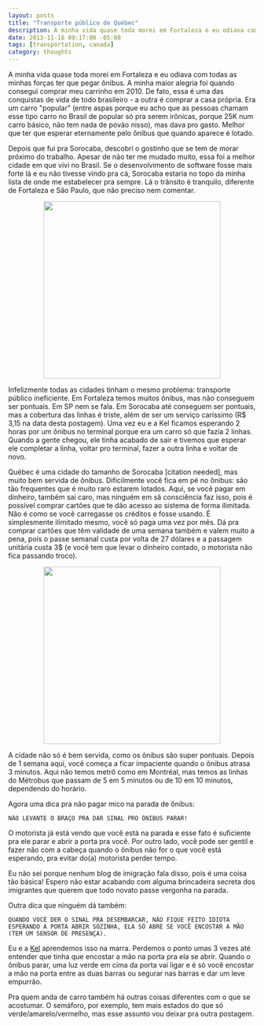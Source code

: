 ```yaml
---
layout: posts
title: "Transporte público de Québec"
description: A minha vida quase toda morei em Fortaleza e eu odiava com todas as minhas forças ter que pegar ônibus...
date: 2013-11-18 09:17:00 -05:00
tags: [transportation, canada]
category: thoughts
---
```


A minha vida quase toda morei em Fortaleza e eu odiava com todas as minhas forças ter que pegar ônibus. A minha maior alegria foi quando consegui comprar meu carrinho em 2010. De fato, essa 
é uma das conquistas de vida de todo brasileiro - a outra é comprar a casa própria. Era um carro "popular" (entre aspas porque eu acho que as pessoas chamam esse tipo carro no Brasil de popular 
só pra serem irônicas, porque 25K num carro básico, n&atilde;o tem nada de pov&atilde;o nisso), mas dava pro gasto. Melhor que ter que esperar eternamente pelo ônibus que quando aparece é lotado.

Depois que fui pra Sorocaba, descobri o gostinho que se tem de morar próximo do trabalho. Apesar de n&atilde;o ter me mudado muito, essa foi a melhor cidade em que vivi no Brasil. Se o desenvolvimento 
de software fosse mais forte lá e eu n&atilde;o tivesse vindo pra cá, Sorocaba estaria no topo da minha lista de onde me estabelecer pra sempre. Lá o trânsito é tranquilo, diferente de Fortaleza e S&atilde;o Paulo, 
que n&atilde;o preciso nem comentar.

<div align="center"><a href="http://instagram.com/p/fkaBCTR-Jz/" target="_blank"><img src="http://distilleryimage11.ak.instagram.com/4512fad6372911e3b7ea22000a1f9366_8.jpg" class="img-responsive" width="360"></a></div>

Infelizmente todas as cidades tinham o mesmo problema: transporte público ineficiente. Em Fortaleza temos muitos ônibus, mas n&atilde;o conseguem ser pontuais. Em SP nem se fala. Em Sorocaba até conseguem
ser pontuais, mas a cobertura das linhas é triste, além de ser um serviço caríssimo (R$ 3,15 na data desta postagem). Uma vez eu e a Kel ficamos esperando 2 horas por um ônibus no terminal porque era um 
carro só que fazia 2 linhas. Quando a gente chegou, ele tinha acabado de sair e tivemos que esperar ele completar a linha, voltar pro terminal, fazer a outra linha e voltar de novo.

Québec é uma cidade do tamanho de Sorocaba [citation needed], mas muito bem servida de ônibus. Dificilmente você fica em pé no ônibus: s&atilde;o t&atilde;o frequentes que é muito raro estarem lotados. Aqui, 
se você pagar em dinheiro, também sai caro, mas ninguém em s&atilde; consciência faz isso, pois é possível comprar cart&otilde;es que te d&atilde;o acesso ao sistema de forma ilimitada. N&atilde;o é como se você 
carregasse os créditos e fosse usando. É simplesmente ilimitado mesmo, você só paga uma vez por mês. Dá pra comprar cart&otilde;es que têm validade de uma semana também e valem muito a pena, pois o passe semanal 
custa por volta de 27 dólares e a passagem unitária custa 3$ (e você tem que levar o dinheiro contado, o motorista n&atilde;o fica passando troco).

<div align="center"><a href="http://instagram.com/p/c46zhUR-FR/" target="_blank"><img src="http://distilleryimage5.ak.instagram.com/cb9474fc02d311e3bacd22000a9e08df_7.jpg" class="img-responsive" width="360"></a></div>

A cidade n&atilde;o só é bem servida, como os ônibus s&atilde;o super pontuais. Depois de 1 semana aqui, você começa a ficar impaciente quando o ônibus atrasa 3 minutos. Aqui n&atilde;o temos metrô como em Montréal,
mas temos as linhas do Métrobus que passam de 5 em 5 minutos ou de 10 em 10 minutos, dependendo do horário.

Agora uma dica pra n&atilde;o pagar mico na parada de ônibus: 
    
    NÃO LEVANTE O BRAÇO PRA DAR SINAL PRO ÔNIBUS PARAR!
    
O motorista já está vendo que você está na parada e esse fato é suficiente pra ele parar e abrir a porta pra você. Por outro lado, você pode ser gentil e fazer n&atilde;o com a cabeça quando o ônibus n&atilde;o
for o que você está esperando, pra evitar do(a) motorista perder tempo.

Eu n&atilde;o sei porque nenhum blog de imigraç&atilde;o fala disso, pois é uma coisa t&atilde;o básica! Espero n&atilde;o estar acabando com alguma brincadeira secreta dos imigrantes que querem que todo
novato passe vergonha na parada.

Outra dica que ninguém dá também:

    QUANDO VOCÊ DER O SINAL PRA DESEMBARCAR, NÃO FIQUE FEITO IDIOTA ESPERANDO A PORTA ABRIR SOZINHA, ELA SÓ ABRE SE VOCÊ ENCOSTAR A MÃO (TEM UM SENSOR DE PRESENÇA).
    
Eu e a <a href="http://raquelandr.wordpress.com" target="_blank">Kel</a> aprendemos isso na marra. Perdemos o ponto umas 3 vezes até entender que tinha que encostar a m&atilde;o na porta pra ela se abrir. Quando o ônibus parar, uma luz verde em cima da porta vai ligar e é só você encostar a m&atilde;o na porta entre as duas barras ou segurar nas barras e dar um leve empurr&atilde;o.

Pra quem anda de carro também há outras coisas diferentes com o que se acostumar. O semáforo, por exemplo, tem mais estados do que só verde/amarelo/vermelho, mas esse assunto vou deixar pra outra postagem.
